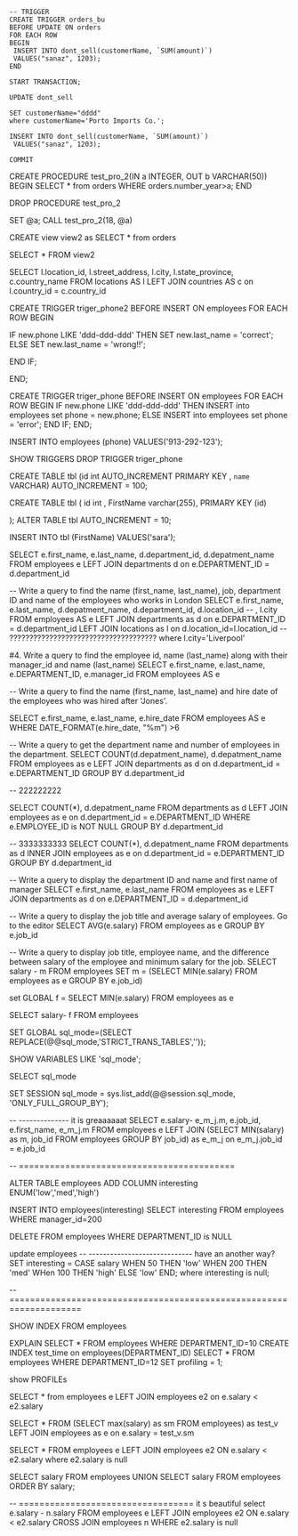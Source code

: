 ```
-- TRIGGER
CREATE TRIGGER orders_bu
BEFORE UPDATE ON orders
FOR EACH ROW
BEGIN
 INSERT INTO dont_sell(customerName, `SUM(amount)`)
 VALUES("sanaz", 1203);
END
```

```
START TRANSACTION;

UPDATE dont_sell 

SET customerName="dddd"
where customerName='Porto Imports Co.';

INSERT INTO dont_sell(customerName, `SUM(amount)`)
 VALUES("sanaz", 1203);
 
COMMIT
```

CREATE PROCEDURE test_pro_2(IN a INTEGER, OUT b VARCHAR(50))
BEGIN
  SELECT * from orders WHERE orders.number_year>a;
END

DROP PROCEDURE test_pro_2

SET @a;
CALL test_pro_2(18, @a)

CREATE view view2 as 
SELECT * from orders 

SELECT * FROM view2



SELECT l.location_id, l.street_address, l.city, l.state_province, c.country_name
FROM locations AS l
LEFT JOIN countries AS c
on l.country_id = c.country_id



CREATE TRIGGER triger_phone2
BEFORE INSERT
ON employees FOR EACH ROW
BEGIN


   IF new.phone LIKE 'ddd-ddd-ddd' THEN
      SET new.last_name = 'correct';
   ELSE
      SET new.last_name = 'wrong!!';

   END IF;

END; 


CREATE TRIGGER triger_phone
BEFORE INSERT
ON employees FOR EACH ROW
BEGIN
   IF  new.phone LIKE 'ddd-ddd-ddd' THEN
		INSERT into employees set phone = new.phone;
   ELSE
       INSERT into employees set phone = 'error';
   END IF;
END; 


INSERT INTO employees
(phone) VALUES('913-292-123');

SHOW TRIGGERS
DROP TRIGGER triger_phone


CREATE TABLE tbl
(id int AUTO_INCREMENT PRIMARY KEY
, `name` VARCHAR) 
AUTO_INCREMENT = 100;

CREATE TABLE tbl (
    id int ,
    FirstName varchar(255),
    PRIMARY KEY (id)

);
ALTER TABLE tbl AUTO_INCREMENT = 10;

INSERT INTO tbl
(FirstName) VALUES('sara');

SELECT e.first_name, e.last_name, d.department_id, d.depatment_name
FROM employees e
LEFT JOIN departments d
on e.DEPARTMENT_ID = d.department_id 

-- Write a query to find the name (first_name, last_name), job, department ID and name of the employees who works in London
SELECT e.first_name, e.last_name, d.depatment_name, d.department_id, d.location_id -- , l.city
FROM employees AS e
LEFT JOIN departments as d
on e.DEPARTMENT_ID = d.department_id
LEFT JOIN locations as l
on d.location_id=l.location_id -- ?????????????????????????????????????
where l.city='Liverpool'


#4. Write a query to find the employee id, name (last_name) along with their manager_id and name (last_name)
SELECT e.first_name, e.last_name, e.DEPARTMENT_ID, e.manager_id
FROM employees AS e

-- Write a query to find the name (first_name, last_name) and hire date of the employees who was hired after 'Jones'.

SELECT e.first_name, e.last_name, e.hire_date
FROM employees AS e
WHERE DATE_FORMAT(e.hire_date, "%m") >6


-- Write a query to get the department name and number of employees in the department.
SELECT COUNT(d.depatment_name), d.depatment_name
FROM employees as e
LEFT JOIN departments as d
on d.department_id = e.DEPARTMENT_ID
GROUP BY d.department_id

-- 222222222

SELECT COUNT(*), d.depatment_name
FROM departments as d
LEFT JOIN employees as e
on d.department_id = e.DEPARTMENT_ID
WHERE e.EMPLOYEE_ID is NOT NULL
GROUP BY d.department_id

-- 3333333333
SELECT COUNT(*), d.depatment_name
FROM departments as d
INNER JOIN employees as e
on d.department_id = e.DEPARTMENT_ID
GROUP BY d.department_id

--  Write a query to display the department ID and name and first name of manager
SELECT e.first_name, e.last_name
FROM employees as e
LEFT JOIN departments as d
on e.DEPARTMENT_ID = d.department_id

-- Write a query to display the job title and average salary of employees. Go to the editor
SELECT AVG(e.salary)
FROM employees as e
GROUP BY e.job_id

-- Write a query to display job title, employee name, and the difference between salary of the employee and minimum salary for the job.
SELECT salary - m
FROM employees
SET m = (SELECT MIN(e.salary)
             FROM employees as e
              GROUP BY e.job_id)

set GLOBAL f = SELECT MIN(e.salary)
             FROM employees as e
							
							
SELECT salary- f
FROM employees



SET GLOBAL sql_mode=(SELECT REPLACE(@@sql_mode,'STRICT_TRANS_TABLES',''));

SHOW VARIABLES LIKE 'sql_mode';

SELECT sql_mode

SET SESSION sql_mode = sys.list_add(@@session.sql_mode, 'ONLY_FULL_GROUP_BY');


-- --------------            it is greaaaaaat
SELECT e.salary- e_m_j.m, e.job_id, e.first_name, e_m_j.m
FROM employees e
LEFT JOIN 	(SELECT MIN(salary) as m, job_id
							FROM employees
							GROUP BY job_id) as e_m_j
on e_m_j.job_id = e.job_id

--               ==========================================


ALTER TABLE employees 
ADD COLUMN interesting ENUM('low','med','high')

INSERT INTO  employees(interesting) SELECT interesting FROM employees  WHERE manager_id=200


DELETE FROM employees WHERE DEPARTMENT_ID is NULL




update employees                                -- ----------------------------- have an another way?
SET interesting = CASE salary
												WHEN 50 THEN 'low'
												WHEN 200 THEN 'med'
												WHen 100 THEN 'high'
												ELSE 'low'
											END;
where interesting is null;

-- ====================================================================


SHOW INDEX FROM employees



EXPLAIN SELECT * FROM employees WHERE DEPARTMENT_ID=10 
CREATE INDEX test_time on employees(DEPARTMENT_ID)
SELECT * FROM employees WHERE DEPARTMENT_ID=12
SET profiling = 1;

show PROFILEs

SELECT * from employees e LEFT JOIN employees e2 on e.salary < e2.salary 

SELECT * 
FROM (SELECT max(salary) as sm  FROM employees) as test_v
LEFT JOIN  employees as e
on e.salary =  test_v.sm


SELECT *
FROM employees e
LEFT JOIN employees e2 ON e.salary < e2.salary
where e2.salary is null



SELECT salary FROM employees
UNION
SELECT salary FROM employees
ORDER BY salary;


-- ================================== it s beautiful
select e.salary - n.salary
FROM employees e
LEFT JOIN employees e2 ON e.salary < e2.salary
CROSS JOIN employees n
WHERE e2.salary is null






